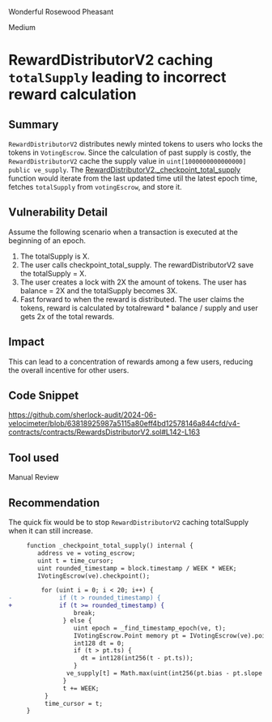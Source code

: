 Wonderful Rosewood Pheasant

Medium

# RewardDistributorV2 caching `totalSupply` leading to incorrect reward calculation

## Summary
`RewardDistributorV2` distributes newly minted tokens to users who locks the tokens in `VotingEscrow`. Since the calculation of past supply is costly, the `RewardDistributorV2` cache the supply value in `uint[1000000000000000] public ve_supply`. The [RewardDistributorV2._checkpoint_total_supply](https://github.com/sherlock-audit/2024-06-velocimeter/blob/63818925987a5115a80eff4bd12578146a844cfd/v4-contracts/contracts/RewardsDistributorV2.sol#L142-L163) function would iterate from the last updated time util the latest epoch time, fetches `totalSupply` from `votingEscrow`, and store it.

## Vulnerability Detail
Assume the following scenario when a transaction is executed at the beginning of an epoch.
   1. The totalSupply is X.
   2. The user calls checkpoint_total_supply. The rewardDistributorV2 save the totalSupply = X.
   3. The user creates a lock with 2X the amount of tokens. The user has balance = 2X and the totalSupply becomes 3X.
   4. Fast forward to when the reward is distributed. The user claims the tokens, reward is calculated by totalreward * balance / supply and user gets 2x of the total rewards.

## Impact
This can lead to a concentration of rewards among a few users, reducing the overall incentive for other users.

## Code Snippet
https://github.com/sherlock-audit/2024-06-velocimeter/blob/63818925987a5115a80eff4bd12578146a844cfd/v4-contracts/contracts/RewardsDistributorV2.sol#L142-L163

## Tool used
Manual Review

## Recommendation
The quick fix would be to stop `RewardDistributorV2` caching totalSupply when it can still increase.
```diff
     function _checkpoint_total_supply() internal {
        address ve = voting_escrow;
        uint t = time_cursor;
        uint rounded_timestamp = block.timestamp / WEEK * WEEK;
        IVotingEscrow(ve).checkpoint();

         for (uint i = 0; i < 20; i++) {
-             if (t > rounded_timestamp) {
+             if (t >= rounded_timestamp) {           
                  break;
               } else {
                  uint epoch = _find_timestamp_epoch(ve, t);
                  IVotingEscrow.Point memory pt = IVotingEscrow(ve).point_history(epoch);
                  int128 dt = 0;
                  if (t > pt.ts) {
                    dt = int128(int256(t - pt.ts));
                  }
                ve_supply[t] = Math.max(uint(int256(pt.bias - pt.slope * dt)), 0);
               }
               t += WEEK;
          }
          time_cursor = t;
     }
```
